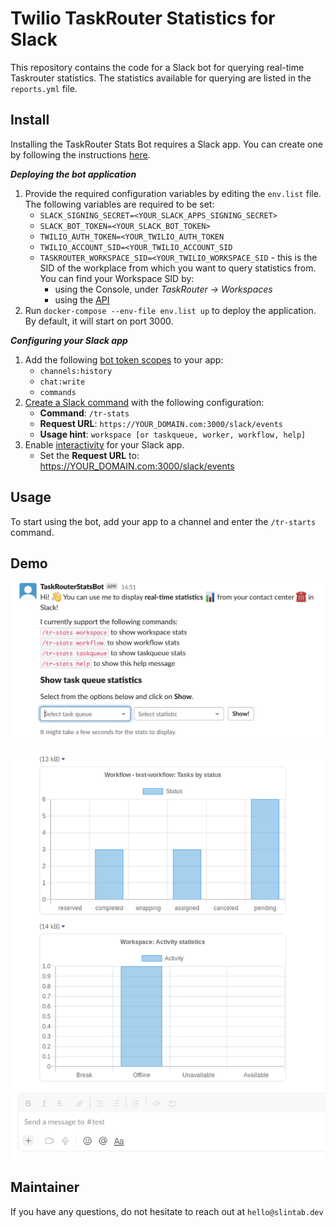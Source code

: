 # Twilio TaskRouter Statistics for Slack

This repository contains the code for a Slack bot for querying real-time Taskrouter statistics.
The statistics available for querying are listed in the `reports.yml` file.

## Install

Installing the TaskRouter Stats Bot requires a Slack app. You can create one by following the instructions [here](https://api.slack.com/apps). 

***Deploying the bot application***
1. Provide the required configuration variables by editing the `env.list` file. The following variables are required to be set:
   - `SLACK_SIGNING_SECRET=<YOUR_SLACK_APPS_SIGNING_SECRET>` 
   - `SLACK_BOT_TOKEN=<YOUR_SLACK_BOT_TOKEN>`
   - `TWILIO_AUTH_TOKEN=<YOUR_TWILIO_AUTH_TOKEN`
   - `TWILIO_ACCOUNT_SID=<YOUR_TWILIO_ACCOUNT_SID` 
   - `TASKROUTER_WORKSPACE_SID=<YOUR_TWILIO_WORKSPACE_SID` - this is the SID of the workplace from which you want to query statistics from. You can find your Workspace SID by:
     - using the Console, under *TaskRouter -> Workspaces*
     - using the [API](https://www.twilio.com/docs/taskrouter/api/workspace#list-all-workspaces)
2. Run `docker-compose --env-file env.list up` to deploy the application. By default, it will start on port 3000.

***Configuring your Slack app***
1. Add the following [bot token scopes](https://api.slack.com/scopes) to your app:
   - `channels:history`
   - `chat:write`
   - `commands`
2. [Create a Slack command](https://api.slack.com/interactivity/slash-commands#creating_commands) with the following configuration:
   - **Command**: `/tr-stats`
   - **Request URL**: `https://YOUR_DOMAIN.com:3000/slack/events`
   - **Usage hint**:  `workspace [or taskqueue, worker, workflow, help]` 
3. Enable [interactivity](https://api.slack.com/interactivity/handling#setup) for your Slack app.
   - Set the **Request URL** to: https://YOUR_DOMAIN.com:3000/slack/events

## Usage

To start using the bot, add your app to a channel and enter the `/tr-starts` command.

## Demo

![Bot Screenshot Prompt](images/screenshot_1.png?raw=true)

![Bot Screenshot Results](images/screenshot_2.png?raw=true)




## Maintainer
If you have any questions, do not hesitate to reach out at `hello@slintab.dev`